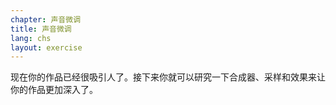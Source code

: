 ```yaml
---
chapter: 声音微调
title: 声音微调
lang: chs
layout: exercise
---
```


现在你的作品已经很吸引人了。接下来你就可以研究一下合成器、采样和效果来让你的作品更加深入了。